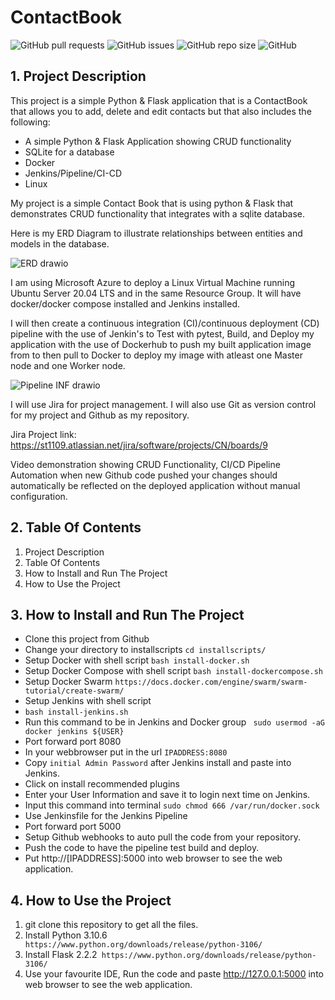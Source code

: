 
# ContactBook

![GitHub pull requests](https://img.shields.io/github/issues-pr/JingerGuy/ContactBook)
![GitHub issues](https://img.shields.io/github/issues/JingerGuy/ContactBook)
![GitHub repo size](https://img.shields.io/github/repo-size/JingerGuy/ContactBook)
![GitHub](https://img.shields.io/github/license/JingerGuy/ContactBook)

## 1. Project Description

This project is a simple Python & Flask application that is a ContactBook that allows you to add, delete and edit contacts but that also includes the following:
- A simple Python & Flask Application showing CRUD functionality
- SQLite for a database
- Docker
- Jenkins/Pipeline/CI-CD
- Linux



My project is a simple Contact Book that is using python & Flask that demonstrates CRUD functionality that integrates with a sqlite database. 

Here is my ERD Diagram to illustrate relationships between entities and models in the database.


![ERD drawio](https://user-images.githubusercontent.com/110673932/193861865-b89c0a84-afb6-4dd8-8915-53e9de3ad8b9.png)



I am using Microsoft Azure to deploy a Linux Virtual Machine running Ubuntu Server 20.04 LTS and in the same Resource Group. It will have docker/docker compose installed and Jenkins installed.


I will then create a continuous integration (CI)/continuous deployment (CD) pipeline with the use of Jenkin's to Test with pytest, Build, and Deploy my application with the use of Dockerhub to push my built application image from to then pull to Docker to deploy my image with atleast one Master node and one Worker node.

![Pipeline INF drawio](https://user-images.githubusercontent.com/110673932/194330730-a5126b72-be53-4ccb-8009-c0b6e879772b.png)





I will use Jira for project management. I will also use Git as version control for my project and Github as my repository.

Jira Project link: https://st1109.atlassian.net/jira/software/projects/CN/boards/9




Video demonstration showing CRUD Functionality,
CI/CD Pipeline Automation when new Github code pushed your changes should automatically be reflected on the deployed application without manual configuration.




## 2. Table Of Contents


1. Project Description
2. Table Of Contents
3. How to Install and Run The Project
4. How to Use the Project



## 3. How to Install and Run The Project

- Clone this project from Github
- Change your directory to installscripts ```cd installscripts/``` 
- Setup Docker with shell script 
  ```bash install-docker.sh```
- Setup Docker Compose with shell script
  ```bash install-dockercompose.sh```
- Setup Docker Swarm ```https://docs.docker.com/engine/swarm/swarm-tutorial/create-swarm/```
- Setup Jenkins with shell script
- ```bash install-jenkins.sh```
- Run this command to be in Jenkins and Docker group ``` sudo usermod -aG docker jenkins ${USER}```
- Port forward port 8080
- In your webbrowser put in the url 
  ```IPADDRESS:8080```
- Copy ```initial Admin Password``` after Jenkins install and paste into Jenkins.
- Click on install recommended plugins
- Enter your User Information and save it to login next time on Jenkins.
- Input this command into terminal ```sudo chmod 666 /var/run/docker.sock```
- Use Jenkinsfile for the Jenkins Pipeline
- Port forward port 5000 
- Setup Github webhooks to auto pull the code from your repository.
- Push the code to have the pipeline test build and deploy.
- Put http://[IPADDRESS]:5000 into web browser to see the web application.


## 4. How to Use the Project

1. git clone this repository to get all the files.
2. Install Python 3.10.6``` https://www.python.org/downloads/release/python-3106/```
3. Install Flask 2.2.2``` https://www.python.org/downloads/release/python-3106/```
4. Use your favourite IDE, Run the code and paste http://127.0.0.1:5000 into web browser to see the web application.

